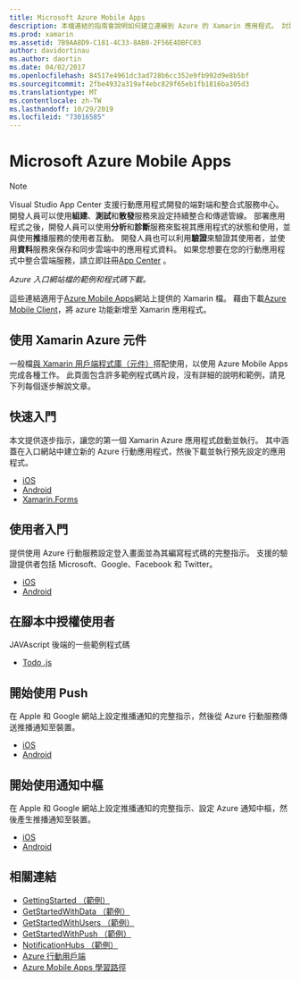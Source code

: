 ```yaml
---
title: Microsoft Azure Mobile Apps
description: 本檔連結的指南會說明如何建立連線到 Azure 的 Xamarin 應用程式。 討論如何使用 Xamarin Azure 元件、使用者和推播通知。
ms.prod: xamarin
ms.assetid: 7B9AA8D9-C181-4C33-8AB0-2F56E4DBFC03
author: davidortinau
ms.author: daortin
ms.date: 04/02/2017
ms.openlocfilehash: 84517e4961dc3ad728b6cc352e9fb992d9e8b5bf
ms.sourcegitcommit: 2fbe4932a319af4ebc829f65eb1fb1816ba305d3
ms.translationtype: MT
ms.contentlocale: zh-TW
ms.lasthandoff: 10/29/2019
ms.locfileid: "73016585"
---
```

# <a name="microsoft-azure-mobile-apps"></a>Microsoft Azure Mobile Apps

> [!NOTE]
> Visual Studio App Center 支援行動應用程式開發的端對端和整合式服務中心。 開發人員可以使用**組建**、**測試**和**散發**服務來設定持續整合和傳遞管線。 部署應用程式之後，開發人員可以使用**分析**和**診斷**服務來監視其應用程式的狀態和使用，並與使用**推**播服務的使用者互動。 開發人員也可以利用**驗證**來驗證其使用者，並使用**資料**服務來保存和同步雲端中的應用程式資料。
> 如果您想要在您的行動應用程式中整合雲端服務，請立即註冊[App Center](https://appcenter.ms/signup?utm_source=XamarinDocs&utm_medium=Azure&utm_campaign=docs) 。

_Azure 入口網站檔的範例和程式碼下載。_

<!--
NOTE TO AUTHORS: this page is referenced from
https://azure.microsoft.com/develop/mobile/xamarin/
as https://developer xamarin com/guides/cross-platform/data-cloud/mobile-services/
A redirect has been put in place to /mobile-apps/ HOWEVER the /Resources/ .ZIP files are still located in /mobile-services/ so that the following permalinks don't break

The ZIPs in /Resources/ are also referenced by inbound links
Getting Started https://go.microsoft.com/fwlink/p/?LinkId=331359
Get started with data https://go.microsoft.com/fwlink/p/?LinkId=331302
Get started with push https://go.microsoft.com/fwlink/p/?LinkId=331303
Get started with authentication https://go.microsoft.com/fwlink/p/?LinkId=331328
Get started with Notification Hubs https://go.microsoft.com/fwlink/p/?LinkId=331329
Validate and modify data  https://go.microsoft.com/fwlink/p/?LinkId=331330
-->

這些連結適用于[Azure Mobile Apps](https://docs.microsoft.com/azure/app-service-mobile/)網站上提供的 Xamarin 檔。
藉由下載[Azure Mobile Client](https://www.nuget.org/packages/Microsoft.Azure.Mobile.Client/)，將 azure 功能新增至 Xamarin 應用程式。

## <a name="working-with-the-xamarin-azure-component"></a>使用 Xamarin Azure 元件

一般檔[與 Xamarin 用戶端程式庫（元件）](https://docs.microsoft.com/azure/app-service-mobile/app-service-mobile-dotnet-how-to-use-client-library)搭配使用，以使用 Azure Mobile Apps 完成各種工作。 此頁面包含許多範例程式碼片段，沒有詳細的說明和範例，請見下列每個逐步解說文章。

## <a name="getting-started"></a>快速入門

本文提供逐步指示，讓您的第一個 Xamarin Azure 應用程式啟動並執行。
其中涵蓋在入口網站中建立新的 Azure 行動應用程式，然後下載並執行預先設定的應用程式。

- [iOS](https://docs.microsoft.com/azure/app-service-mobile/app-service-mobile-xamarin-ios-get-started/)
- [Android](https://docs.microsoft.com/azure/app-service-mobile/app-service-mobile-xamarin-android-get-started/)
- [Xamarin.Forms](https://docs.microsoft.com/azure/app-service-mobile/app-service-mobile-xamarin-forms-get-started)

<!--
## Validate, Modify and Augment Data in Scripts

Demonstrates how to add server-side scripts to Azure Mobile Services data tables to implement server-side validation and other functionality.

- [iOS](https://azure.microsoft.com/documentation/articles/mobile-services-dotnet-how-to-use-client-library/#errors)
- [Android](https://azure.microsoft.com/documentation/articles/mobile-services-dotnet-how-to-use-client-library/#errors)
-->

<!--
## Add Paging to Data

A quick example of paging large sets of data using Skip() and Take().

- [iOS](https://azure.microsoft.com/documentation/articles/mobile-services-dotnet-how-to-use-client-library/#paging)
- [Android](https://azure.microsoft.com/documentation/articles/mobile-services-dotnet-how-to-use-client-library/#paging)
-->

## <a name="get-started-with-users"></a>使用者入門

提供使用 Azure 行動服務設定登入畫面並為其編寫程式碼的完整指示。 支援的驗證提供者包括 Microsoft、Google、Facebook 和 Twitter。

- [iOS](https://azure.microsoft.com/documentation/articles/app-service-mobile-xamarin-ios-get-started-users/)
- [Android](https://azure.microsoft.com/documentation/articles/app-service-mobile-xamarin-android-get-started-users/)

## <a name="authorize-users-in-scripts"></a>在腳本中授權使用者

JAVAscript 後端的一些範例程式碼

- [Todo .js](https://github.com/Azure/azure-mobile-apps-node/blob/master/samples/personal-table/tables/TodoItem.js#L38)

## <a name="get-started-with-push"></a>開始使用 Push

在 Apple 和 Google 網站上設定推播通知的完整指示，然後從 Azure 行動服務傳送推播通知至裝置。

- [iOS](https://docs.microsoft.com/azure/app-service-mobile/app-service-mobile-xamarin-ios-get-started-push)
- [Android](https://docs.microsoft.com/azure/app-service-mobile/app-service-mobile-xamarin-android-get-started-push)

## <a name="get-started-with-notification-hubs"></a>開始使用通知中樞

在 Apple 和 Google 網站上設定推播通知的完整指示、設定 Azure 通知中樞，然後產生推播通知至裝置。

- [iOS](https://docs.microsoft.com/azure/notification-hubs/xamarin-notification-hubs-ios-push-notification-apns-get-started)
- [Android](https://docs.microsoft.com/azure/notification-hubs/xamarin-notification-hubs-push-notifications-android-gcm)

## <a name="related-links"></a>相關連結

- [GettingStarted （範例）](https://github.com/xamarin/mobile-samples/tree/master/Azure/GettingStarted)
- [GetStartedWithData （範例）](https://github.com/xamarin/mobile-samples/tree/master/Azure/GetStartedWithData)
- [GetStartedWithUsers （範例）](https://github.com/xamarin/mobile-samples/tree/master/Azure/GetStartedWithUsers)
- [GetStartedWithPush （範例）](https://github.com/xamarin/mobile-samples/tree/master/Azure/GetStartedWithPush)
- [NotificationHubs （範例）](https://github.com/xamarin/mobile-samples/tree/master/Azure/NotificationHubs)
- [Azure 行動用戶端](https://www.nuget.org/packages/Microsoft.Azure.Mobile.Client/)
- [Azure Mobile Apps 學習路徑](https://azure.microsoft.com/documentation/learning-paths/appservice-mobileapps/)

<!--
- [ValidateModifyData (sample)](https://github.com/xamarin/mobile-samples/tree/master/Azure/ValidateModifyData)
-->
